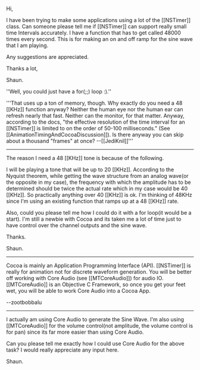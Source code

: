 Hi,

I have been trying to make some applications using a lot of the [[NSTimer]] class. Can someone please tell me if [[NSTimer]] can support really small time Intervals accurately. I have a function that has to get called 48000 times every second. This is for making an on and off ramp for the sine wave that I am playing. 

Any suggestions are appreciated.

Thanks a lot,
 
Shaun.



''Well, you could just have a for(;;) loop :).''

'''That uses up a ton of memory, though. Why exactly do you need a 48 [[KHz]] function anyway? Neither the human eye nor the human ear can refresh nearly that fast. Neither can the monitor, for that matter. Anyway, according to the docs, "the effective resolution of the time interval for an [[NSTimer]] is limited to on the order of 50-100 milliseconds." (See [[AnimationTimingAndCocoaDiscussion]]). Is there anyway you can skip about a thousand "frames" at once? --[[JediKnil]]''' 

----

The reason I need a 48 [[KHz]] tone is because of the following. 

I will be playing a tone that will be up to 20 [[KHz]]. According to the Nyquist theorem, while getting the wave structure from an analog wave(or the opposite in my case), the frequency with which the amplitude has to be determined should be twice the actual rate which in my case would be 40 [[KHz]]. So practically anything over 40 [[KHz]] is ok. I'm thinking of 48KHz since I'm using an existing function that ramps up at a 48 [[KHz]] rate.

Also, could you please tell me how I could do it with a for loop(it would be a start). I'm still a newbie with Cocoa and its taken me a lot of time just to have control over the channel outputs and the sine wave. 

Thanks.

Shaun.


----

Cocoa is mainly an Application Programming Interface (API). [[NSTimer]] is really for animation not for discrete waveform generation. You will be better off working with Core Audio (see [[MTCoreAudio]]) for audio IO. [[MTCoreAudio]] is an Objective C Framework, so once you get your feet wet, you will be able to work Core Audio into a Cocoa App. 

--zootbobbalu

----

I actually am using Core Audio to generate the Sine Wave. I'm also using [[MTCoreAudio]] for the volume control(not amplitude, the volume control is for pan) since its far more easier than using Core Audio.

Can you please tell me exactly how I could use Core Audio for the above task? I would really appreciate any input here.

Shaun.